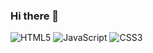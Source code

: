 ### Hi there 👋

<!--
**IFloress/IFloress** is a ✨ _special_ ✨ repository because its `README.md` (this file) appears on your GitHub profile.

Here are some ideas to get you started:

- 🔭 I’m currently working on ...
- 🌱 I’m currently learning ...
- 👯 I’m looking to collaborate on ...
- 🤔 I’m looking for help with ...
- 💬 Ask me about ...
- 📫 How to reach me: ...
- 😄 Pronouns: ...
- ⚡ Fun fact: ...
-->


![HTML5](https://img.shields.io/badge/html5-%23E34F26.svg?logo=html5&logoColor=white) ![JavaScript](https://img.shields.io/badge/javascript-%23323330.svg?logo=javascript&logoColor=%23F7DF1E)  ![CSS3](https://img.shields.io/badge/css3-%231572B6.svg?logo=css3&logoColor=white)
